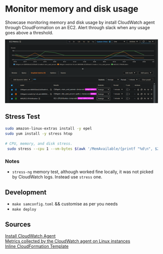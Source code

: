 # Monitor memory and disk usage
Showcase monitoring memory and disk usage by install CloudWatch agent through CloudFormation on an EC2. Alert through slack when any usage goes above a threshold.

![metrics](./metrics.png "Stress Results")

## Stress Test
```sh
sudo amazon-linux-extras install -y epel
sudo yum install -y stress htop

# CPU, memory, and disk stress.
 sudo stress --cpu 1 --vm-bytes $(awk '/MemAvailable/{printf "%d\n", $2 * 0.9;}' < /proc/meminfo)k --vm-keep -m 5
```

### Notes
- `stress-ng` memory test, although worked fine locally, it was not picked by CloudWatch logs. Instead use `stress` one. 

## Development
- `make samconfig.toml` && customise as per you needs
- `make deploy`

## Sources

[Install CloudWatch Agent](https://docs.aws.amazon.com/AmazonCloudWatch/latest/monitoring/Install-CloudWatch-Agent.html)  
[Metrics collected by the CloudWatch agent on Linux instances](https://docs.aws.amazon.com/AmazonCloudWatch/latest/monitoring/metrics-collected-by-CloudWatch-agent.html#linux-metrics-enabled-by-CloudWatch-agent)  
[Inline CloudFormation Template](https://github.com/awslabs/aws-cloudformation-templates/blob/master/aws/solutions/AmazonCloudWatchAgent/inline/amazon_linux.template)
